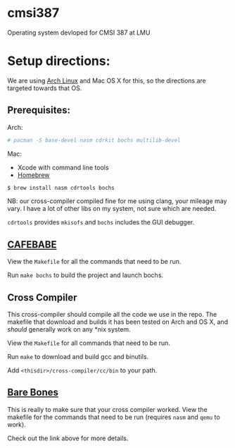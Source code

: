 # cmsi387
Operating system devloped for CMSI 387 at LMU

# Setup directions:

We are using [Arch Linux](http://archlinux.org) and Mac OS X for this,
so the directions are targeted towards that OS.

## Prerequisites:

Arch:
```bash
# pacman -S base-devel nasm cdrkit bochs multilib-devel
```
Mac:
* Xcode with command line tools
* [Homebrew](http://brew.sh)
```bash
$ brew install nasm cdrtools bochs
```
NB: our cross-compiler compiled fine for me using clang, your mileage may vary. I have a lot of other libs on my system, not sure which are needed.

`cdrtools` provides `mkisofs` and `bochs` includes the
GUI debugger.

## [CAFEBABE](http://littleosbook.github.io/#hello-cafebabe)

View the `Makefile` for all the commands that need
to be run.

Run `make bochs` to build the project and launch bochs.

## Cross Compiler

This cross-compiler should compile all the code we use in the repo. The makefile that download and builds it has been tested on Arch and OS X, and *should* generally work on any \*nix system.

View the `Makefile` for all commands that need to
be run.

Run `make` to download and build gcc and binutils.

Add `<thisdir>/cross-compiler/cc/bin` to your path.

## [Bare Bones](http://wiki.osdev.org/Bare_Bones)

This is really to make sure that your cross compiler
worked. View the makefile for the commands that need
to be run (requires `nasm` and `qemu` to work).

Check out the link above for more details.
